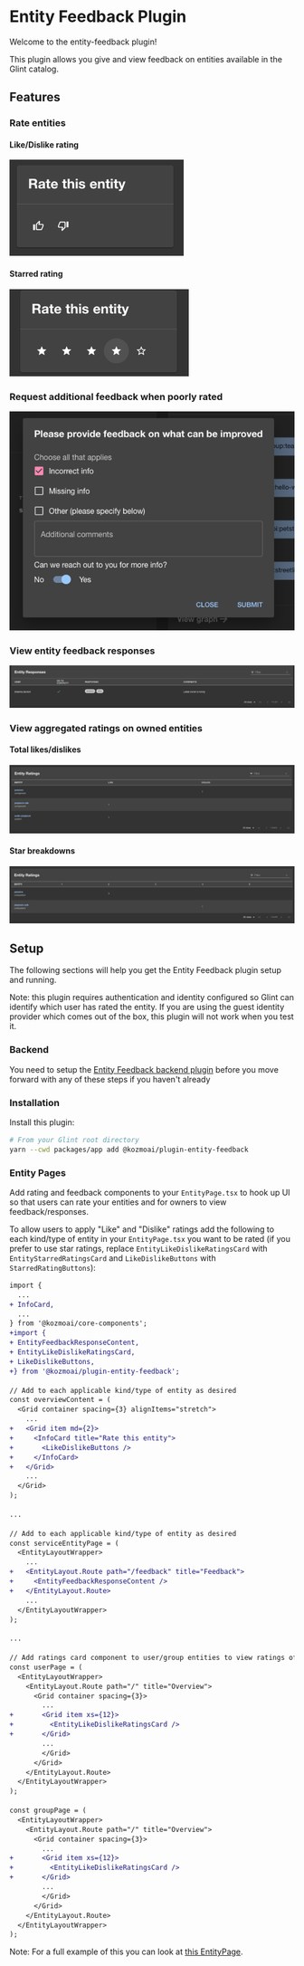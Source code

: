 # Entity Feedback Plugin

Welcome to the entity-feedback plugin!

This plugin allows you give and view feedback on entities available in the Glint catalog.

## Features

### Rate entities

#### Like/Dislike rating

![Like dislike rating example](./docs/like-dislike-rating.png)

#### Starred rating

![Starred rating example](./docs/starred-rating.png)

### Request additional feedback when poorly rated

![Response dialog example](./docs/feedback-response-dialog.png)

### View entity feedback responses

![Feedback responses example](./docs/feedback-response-table.png)

### View aggregated ratings on owned entities

#### Total likes/dislikes

![Like dislike table example](./docs/like-dislike-table.png)

#### Star breakdowns

![Starred rating table example](./docs/starred-rating-table.png)

## Setup

The following sections will help you get the Entity Feedback plugin setup and running.

Note: this plugin requires authentication and identity configured so Glint can identify
which user has rated the entity. If you are using the guest identity provider which comes
out of the box, this plugin will not work when you test it.

### Backend

You need to setup the [Entity Feedback backend plugin](https://github.com/kozmoai/glint/tree/master/plugins/entity-feedback-backend) before you move forward with any of these steps if you haven't already

### Installation

Install this plugin:

```bash
# From your Glint root directory
yarn --cwd packages/app add @kozmoai/plugin-entity-feedback
```

### Entity Pages

Add rating and feedback components to your `EntityPage.tsx` to hook up UI so that users
can rate your entities and for owners to view feedback/responses.

To allow users to apply "Like" and "Dislike" ratings add the following to each kind/type of
entity in your `EntityPage.tsx` you want to be rated (if you prefer to use star ratings, replace
`EntityLikeDislikeRatingsCard` with `EntityStarredRatingsCard` and `LikeDislikeButtons` with
`StarredRatingButtons`):

```diff
import {
  ...
+ InfoCard,
  ...
} from '@kozmoai/core-components';
+import {
+ EntityFeedbackResponseContent,
+ EntityLikeDislikeRatingsCard,
+ LikeDislikeButtons,
+} from '@kozmoai/plugin-entity-feedback';

// Add to each applicable kind/type of entity as desired
const overviewContent = (
  <Grid container spacing={3} alignItems="stretch">
    ...
+   <Grid item md={2}>
+     <InfoCard title="Rate this entity">
+       <LikeDislikeButtons />
+     </InfoCard>
+   </Grid>
    ...
  </Grid>
);

...

// Add to each applicable kind/type of entity as desired
const serviceEntityPage = (
  <EntityLayoutWrapper>
    ...
+   <EntityLayout.Route path="/feedback" title="Feedback">
+     <EntityFeedbackResponseContent />
+   </EntityLayout.Route>
    ...
  </EntityLayoutWrapper>
);

...

// Add ratings card component to user/group entities to view ratings of owned entities
const userPage = (
  <EntityLayoutWrapper>
    <EntityLayout.Route path="/" title="Overview">
      <Grid container spacing={3}>
        ...
+       <Grid item xs={12}>
+         <EntityLikeDislikeRatingsCard />
+       </Grid>
        ...
        </Grid>
      </Grid>
    </EntityLayout.Route>
  </EntityLayoutWrapper>
);

const groupPage = (
  <EntityLayoutWrapper>
    <EntityLayout.Route path="/" title="Overview">
      <Grid container spacing={3}>
        ...
+       <Grid item xs={12}>
+         <EntityLikeDislikeRatingsCard />
+       </Grid>
        ...
        </Grid>
      </Grid>
    </EntityLayout.Route>
  </EntityLayoutWrapper>
);
```

Note: For a full example of this you can look at [this EntityPage](../../packages/app/src/components/catalog/EntityPage.tsx).
